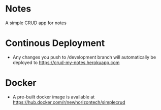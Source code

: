 # Notes

A simple CRUD app for notes

# Continous Deployment

- Any changes you push to /development branch will automatically be deployed to  https://crud-my-notes.herokuapp.com

# Docker

- A pre-built docker image is available at https://hub.docker.com/r/newhorizontech/simplecrud
